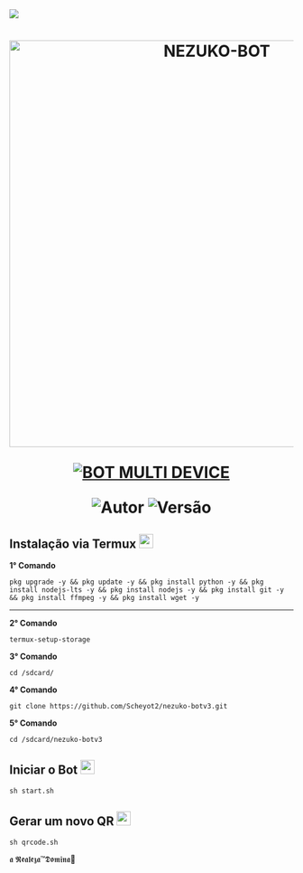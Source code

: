 <img src="https://readme-typing-svg.herokuapp.com/?font=mono&size=30&duration=4000&color=#FF00FF&center=falso&vCenter=falso&lines=𝐍𝐄𝐙𝐔𝐊𝐎-𝐁𝐎𝐓+𝐕3.5;1500 𝐂𝐎𝐌𝐀𝐍𝐃𝐎𝐒+;𝐌𝐔𝐍𝐓𝐈 -𝐃𝐄𝐕𝐈𝐂𝐄;𝕸.𝕾𝖈𝖍𝖊𝖞𝖔𝖙-𝕯𝖔𝖒𝖎𝖓𝖆✰✰✰✰✰">      

<h1 align="center">
<p>
<img src= "https://telegra.ph/file/2a30b2d0a9c6a1691d805.jpg" alt="NEZUKO-BOT" width="720">
</p>

<p align="center">
<a href="#"><img title="BOT MULTI DEVICE" src="https://img.shields.io/badge/BOT MULTI DEVICE-blue?&style=for-the-badge"></a>
</p>

<p align="center">
<img title="Autor" src="https://img.shields.io/badge/Autor-@Daniel-orange.svg?style=for-the-badge&logo=github"></a>
<img title="Versão" src="https://img.shields.io/badge/Versão-3.5.0-orange.svg?style=for-the-badge&logo=github"></a>
</p>

## Instalação via Termux  <img src="https://user-images.githubusercontent.com/108157095/182052725-6568419a-6a9f-490a-85ea-90b94af694fe.png" height="25px">
**1° Comando**
```
pkg upgrade -y && pkg update -y && pkg install python -y && pkg install nodejs-lts -y && pkg install nodejs -y && pkg install git -y && pkg install ffmpeg -y && pkg install wget -y
```
---------------------------

**2° Comando**
```
termux-setup-storage
```
**3° Comando**
```
cd /sdcard/
```
**4° Comando**
```
git clone https://github.com/Scheyot2/nezuko-botv3.git
```
**5° Comando**
```
cd /sdcard/nezuko-botv3
```

## Iniciar o Bot  <img src="https://user-images.githubusercontent.com/108157095/182053901-78e4a217-51ba-42a3-8ec5-38ed978ad752.png" height="25px">
```
sh start.sh
```

## Gerar um novo QR  <img src="https://user-images.githubusercontent.com/108157095/182053978-d1a08952-4625-4e3f-b469-c8ebe4f22ac8.png" height="25px">
```
sh qrcode.sh
```



𝖆 𝕽𝖊𝖆𝖑𝖊𝖟𝖆™𝕯𝖔𝖒𝖎𝖓𝖆🥂
```

